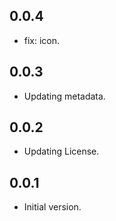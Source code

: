 ## 0.0.4

*  fix: icon.
  
## 0.0.3

*  Updating metadata.


## 0.0.2

*  Updating License.


## 0.0.1

*  Initial version.
